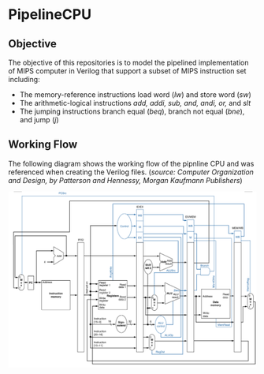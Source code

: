 # PipelineCPU

## Objective

The objective of this repositories is to model the pipelined implementation of MIPS computer in Verilog that support a subset of MIPS instruction set including:
* The memory-reference instructions load word (*lw*) and store word (*sw*)
* The arithmetic-logical instructions *add, addi, sub, and, andi, or,* and *slt*
* The jumping instructions branch equal (*beq*), branch not equal (*bne*), and jump (*j*)

## Working Flow

The following diagram shows the working flow of the pipnline CPU and was referenced when creating the Verilog files. (*source: Computer Organization and Design, by Patterson and Hennessy, Morgan Kaufmann Publishers*)

![PipelineCPU](https://github.com/JYBian/PipelineCPU/blob/master/PiplineCPU.png)

